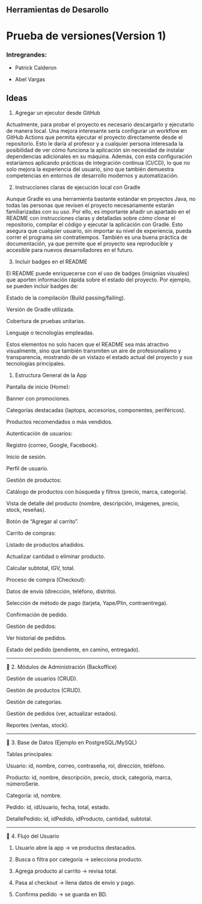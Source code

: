 ## Herramientas de Desarollo

# Prueba de versiones(Version 1)

### Intregrandes:

- Patrick Calderon

- Abel Vargas

## Ideas
1. Agregar un ejecutor desde GitHub

Actualmente, para probar el proyecto es necesario descargarlo y ejecutarlo de manera local. Una mejora interesante sería configurar un workflow en GitHub Actions que permita ejecutar el proyecto directamente desde el repositorio. Esto le daría al profesor y a cualquier persona interesada la posibilidad de ver cómo funciona la aplicación sin necesidad de instalar dependencias adicionales en su máquina.
Además, con esta configuración estaríamos aplicando prácticas de integración continua (CI/CD), lo que no solo mejora la experiencia del usuario, sino que también demuestra competencias en entornos de desarrollo modernos y automatización.

2. Instrucciones claras de ejecución local con Gradle

Aunque Gradle es una herramienta bastante estándar en proyectos Java, no todas las personas que revisen el proyecto necesariamente estarán familiarizadas con su uso. Por ello, es importante añadir un apartado en el README con instrucciones claras y detalladas sobre cómo clonar el repositorio, compilar el código y ejecutar la aplicación con Gradle.
Esto asegura que cualquier usuario, sin importar su nivel de experiencia, pueda correr el programa sin contratiempos. También es una buena práctica de documentación, ya que permite que el proyecto sea reproducible y accesible para nuevos desarrolladores en el futuro.

3. Incluir badges en el README

El README puede enriquecerse con el uso de badges (insignias visuales) que aporten información rápida sobre el estado del proyecto. Por ejemplo, se pueden incluir badges de:

Estado de la compilación (Build passing/failing).

Versión de Gradle utilizada.

Cobertura de pruebas unitarias.

Lenguaje o tecnologías empleadas.

Estos elementos no solo hacen que el README sea más atractivo visualmente, sino que también transmiten un aire de profesionalismo y transparencia, mostrando de un vistazo el estado actual del proyecto y sus tecnologías principales.



1. Estructura General de la App

Pantalla de inicio (Home):

Banner con promociones.

Categorías destacadas (laptops, accesorios, componentes, periféricos).

Productos recomendados o más vendidos.


Autenticación de usuarios:

Registro (correo, Google, Facebook).

Inicio de sesión.

Perfil de usuario.


Gestión de productos:

Catálogo de productos con búsqueda y filtros (precio, marca, categoría).

Vista de detalle del producto (nombre, descripción, imágenes, precio, stock, reseñas).

Botón de “Agregar al carrito”.


Carrito de compras:

Listado de productos añadidos.

Actualizar cantidad o eliminar producto.

Calcular subtotal, IGV, total.


Proceso de compra (Checkout):

Datos de envío (dirección, teléfono, distrito).

Selección de método de pago (tarjeta, Yape/Plin, contraentrega).

Confirmación de pedido.


Gestión de pedidos:

Ver historial de pedidos.

Estado del pedido (pendiente, en camino, entregado).




---

🔹 2. Módulos de Administración (Backoffice)

Gestión de usuarios (CRUD).

Gestión de productos (CRUD).

Gestión de categorías.

Gestión de pedidos (ver, actualizar estados).

Reportes (ventas, stock).



---

🔹 3. Base de Datos (Ejemplo en PostgreSQL/MySQL)

Tablas principales:

Usuario: id, nombre, correo, contraseña, rol, dirección, teléfono.

Producto: id, nombre, descripción, precio, stock, categoría, marca, númeroSerie.

Categoría: id, nombre.

Pedido: id, idUsuario, fecha, total, estado.

DetallePedido: id, idPedido, idProducto, cantidad, subtotal.



---

🔹 4. Flujo del Usuario

1. Usuario abre la app → ve productos destacados.


2. Busca o filtra por categoría → selecciona producto.


3. Agrega producto al carrito → revisa total.


4. Pasa al checkout → llena datos de envío y pago.


5. Confirma pedido → se guarda en BD.

